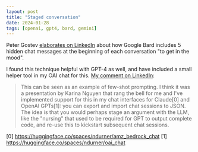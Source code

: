 ```yaml
---
layout: post
title: "Staged conversation"
date: 2024-01-28
tags: [openai, gpt4, bard, gemini]
---
```



Peter Gostev [elaborates on LinkedIn](https://www.linkedin.com/posts/peter-gostev_turns-out-bard-hides-5x-messages-at-the-beginning-activity-7157167838829449216-rMZA?utm_source=share&utm_medium=member_desktop) about how Google Bard includes 5 hidden chat messages at the beginning of each conversation "to get in the mood".

I found this technique helpful with GPT-4 as well, and have included a small helper tool in my OAI chat for this. [My comment on LinkedIn](https://www.linkedin.com/feed/update/urn:li:activity:7157295066812755969?commentUrn=urn%3Ali%3Acomment%3A%28activity%3A7157295066812755969%2C7157692512655069184%29&dashCommentUrn=urn%3Ali%3Afsd_comment%3A%287157692512655069184%2Curn%3Ali%3Aactivity%3A7157295066812755969%29):
> This can be seen as an example of few-shot prompting. I think it was a presentation by Karina Nguyen that rang the bell for me and I've implemented support for this in my chat interfaces for Claude[0] and OpenAI GPTs[1]: you can export and import chat sessions to JSON. The idea is that you would perhaps stage an argument with the LLM, like the "nursing" that used to be required for GPT to output complete code, and re-use this to kickstart subsequent chat sessions.

[0] https://huggingface.co/spaces/ndurner/amz_bedrock_chat
[1] https://huggingface.co/spaces/ndurner/oai_chat